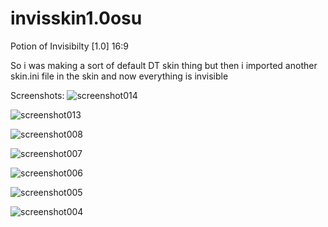# invisskin1.0osu
Potion of Invisibilty [1.0] 16:9

So i was making a sort of default DT skin thing but then i imported another skin.ini file in the skin and now everything is invisible





Screenshots:
![screenshot014](https://github.com/JeremeyFit/invisskin1.0osu/assets/138258345/e924c709-ecf6-4c25-8e81-b29a2566bbf9)

![screenshot013](https://github.com/JeremeyFit/invisskin1.0osu/assets/138258345/704d4be4-a355-4f6c-9806-b633f912d251)

![screenshot008](https://github.com/JeremeyFit/invisskin1.0osu/assets/138258345/bba07bf2-9194-4f5c-b712-cab777c023f8)

![screenshot007](https://github.com/JeremeyFit/invisskin1.0osu/assets/138258345/2628ebc3-4844-41e6-8c20-0506e5606a20)

![screenshot006](https://github.com/JeremeyFit/invisskin1.0osu/assets/138258345/1a01c142-fd98-43fa-b9a0-636d2eb49c7b)

![screenshot005](https://github.com/JeremeyFit/invisskin1.0osu/assets/138258345/24d13545-df1e-4824-81c5-a9cb2d7d7c6f)

![screenshot004](https://github.com/JeremeyFit/invisskin1.0osu/assets/138258345/fad4ea2b-4c7f-4913-84c9-2912e32e8cd9)
